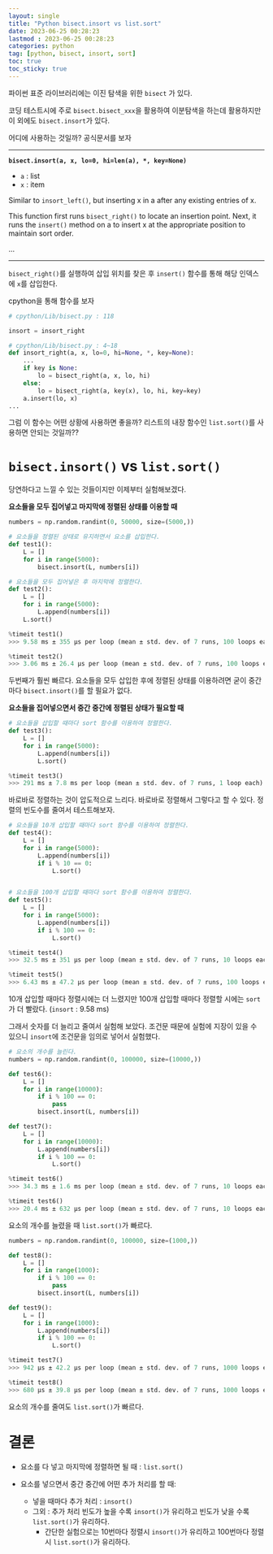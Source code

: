 ```yaml
---
layout: single
title: "Python bisect.insort vs list.sort"
date: 2023-06-25 00:28:23
lastmod : 2023-06-25 00:28:23
categories: python
tag: [python, bisect, insort, sort]
toc: true
toc_sticky: true
---
```


파이썬 표준 라이브러리에는 이진 탐색을 위한 `bisect` 가 있다.

코딩 테스트시에 주로 `bisect.bisect_xxx`을 활용하여 이분탐색을 하는데 활용하지만 이 외에도 `bisect.insort`가 있다.

어디에 사용하는 것일까? 공식문서를 보자

---

**`bisect.insort(a, x, lo=0, hi=len(a), *, key=None)`**

* `a` : list
* `x` : item

Similar to `insort_left()`, but inserting x in a after any existing entries of x.

This function first runs `bisect_right()` to locate an insertion point. Next, it runs the `insert()` method on a to insert x at the appropriate position to maintain sort order.

...

---

`bisect_right()`를 실행하여 삽입 위치를 찾은 후 `insert()` 함수를 통해 해당 인덱스에 `x`를 삽입한다.

cpython을 통해 함수를 보자

```python
# cpython/Lib/bisect.py : 118

insort = insort_right

# cpython/Lib/bisect.py : 4~18
def insort_right(a, x, lo=0, hi=None, *, key=None):
    ...
    if key is None:
        lo = bisect_right(a, x, lo, hi)
    else:
        lo = bisect_right(a, key(x), lo, hi, key=key)
    a.insert(lo, x)
...
```

그럼 이 함수는 어떤 상황에 사용하면 좋을까? 리스트의 내장 함수인 `list.sort()`를 사용하면 안되는 것일까??

# `bisect.insort()` vs `list.sort()`

당연하다고 느낄 수 있는 것들이지만 이제부터 실험해보겠다.

**요소들을 모두 집어넣고 마지막에 정렬된 상태를 이용할 때**

```python
numbers = np.random.randint(0, 50000, size=(5000,))

# 요소들을 정렬된 상태로 유지하면서 요소를 삽입한다.
def test1():
    L = []
    for i in range(5000):
        bisect.insort(L, numbers[i])

# 요소들을 모두 집어넣은 후 마지막에 정렬한다.
def test2():
    L = []
    for i in range(5000):
        L.append(numbers[i])
    L.sort()

%timeit test1()
>>> 9.58 ms ± 355 µs per loop (mean ± std. dev. of 7 runs, 100 loops each)

%timeit test2()
>>> 3.06 ms ± 26.4 µs per loop (mean ± std. dev. of 7 runs, 100 loops each)
```

두번째가 훨씬 빠르다. 요소들을 모두 삽입한 후에 정렬된 상태를 이용하려면 굳이 중간마다 `bisect.insort()`를 할 필요가 없다.

**요소들을 집어넣으면서 중간 중간에 정렬된 상태가 필요할 때**

```python
# 요소들을 삽입할 때마다 sort 함수를 이용하여 정렬한다.
def test3():
    L = []
    for i in range(5000):
        L.append(numbers[i])
        L.sort()

%timeit test3()
>>> 291 ms ± 7.8 ms per loop (mean ± std. dev. of 7 runs, 1 loop each)
```

바로바로 정렬하는 것이 압도적으로 느리다. 바로바로 정렬해서 그렇다고 할 수 있다. 정렬의 빈도수를 줄여서 테스트해보자.

```python
# 요소들을 10개 삽입할 때마다 sort 함수를 이용하여 정렬한다.
def test4():
    L = []
    for i in range(5000):
        L.append(numbers[i])
        if i % 10 == 0:
            L.sort()


# 요소들을 100개 삽입할 때마다 sort 함수를 이용하여 정렬한다.
def test5():
    L = []
    for i in range(5000):
        L.append(numbers[i])
        if i % 100 == 0:
            L.sort()

%timeit test4()
>>> 32.5 ms ± 351 µs per loop (mean ± std. dev. of 7 runs, 10 loops each)

%timeit test5()
>>> 6.43 ms ± 47.2 µs per loop (mean ± std. dev. of 7 runs, 100 loops each)
```
10개 삽입할 때마다 정렬시에는 더 느렸지만 100개 삽입할 때마다 정렬할 시에는 `sort`가 더 빨랐다. (`insort` : 9.58 ms)

그래서 숫자를 더 늘리고 줄여서 실험해 보았다. 조건문 때문에 실험에 지장이 있을 수 있으니 `insort`에 조건문을 임의로 넣어서 실험했다.

```python
# 요소의 개수를 늘린다.
numbers = np.random.randint(0, 100000, size=(10000,))

def test6():
    L = []
    for i in range(10000):
        if i % 100 == 0:
            pass
        bisect.insort(L, numbers[i])

def test7():
    L = []
    for i in range(10000):
        L.append(numbers[i])
        if i % 100 == 0:
            L.sort()

%timeit test6()
>>> 34.3 ms ± 1.6 ms per loop (mean ± std. dev. of 7 runs, 10 loops each)

%timeit test6()
>>> 20.4 ms ± 632 µs per loop (mean ± std. dev. of 7 runs, 10 loops each)
```
요소의 개수를 늘렸을 때 `list.sort()`가 빠르다.

```python
numbers = np.random.randint(0, 100000, size=(1000,))

def test8():
    L = []
    for i in range(1000):
        if i % 100 == 0:
            pass
        bisect.insort(L, numbers[i])

def test9():
    L = []
    for i in range(1000):
        L.append(numbers[i])
        if i % 100 == 0:
            L.sort()

%timeit test7()
>>> 942 µs ± 42.2 µs per loop (mean ± std. dev. of 7 runs, 1000 loops each)

%timeit test8()
>>> 680 µs ± 39.8 µs per loop (mean ± std. dev. of 7 runs, 1000 loops each)
```
요소의 개수를 줄여도 `list.sort()`가 빠르다.

# 결론

* 요소를 다 넣고 마지막에 정렬하면 될 때 : `list.sort()`

* 요소를 넣으면서 중간 중간에 어떤 추가 처리를 할 때:
  * 넣을 때마다 추가 처리 : `insort()`
  * 그외 : 추가 처리 빈도가 높을 수록 `insort()`가 유리하고 빈도가 낮을 수록 `list.sort()`가 유리하다.
    * 간단한 실험으로는 10번마다 정렬시 `insort()`가 유리하고 100번마다 정렬시 `list.sort()`가 유리하다.
